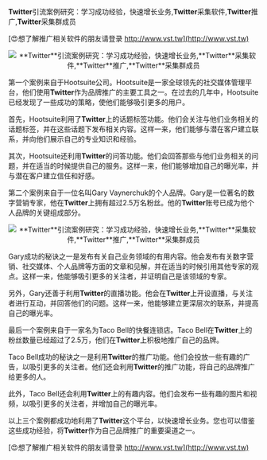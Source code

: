 **Twitter**引流案例研究：学习成功经验，快速增长业务,**Twitter**采集软件,**Twitter**推广,**Twitter**采集群成员

[😍想了解推广相关软件的朋友请登录 http://www.vst.tw](http://www.vst.tw)

 <center><img src="https://vst.tw/MP4/tuiguang/png/5.png" alt="**Twitter**引流案例研究：学习成功经验，快速增长业务,**Twitter**采集软件,**Twitter**推广,**Twitter**采集群成员"></center>

第一个案例来自于Hootsuite公司。Hootsuite是一家全球领先的社交媒体管理平台，他们使用**Twitter**作为品牌推广的主要工具之一。在过去的几年中，Hootsuite已经发现了一些成功的策略，使他们能够吸引更多的用户。

首先，Hootsuite利用了**Twitter**上的话题标签功能。他们会关注与他们业务相关的话题标签，并在这些话题下发布相关内容。这样一来，他们能够与潜在客户建立联系，并向他们展示自己的专业知识和经验。

其次，Hootsuite还利用**Twitter**的问答功能。他们会回答那些与他们业务相关的问题，并在适当的时候提供自己的服务。这样一来，他们能够增加自己的曝光率，并与潜在客户建立信任和好感。

第二个案例来自于一位名叫Gary Vaynerchuk的个人品牌。Gary是一位著名的数字营销专家，他在**Twitter**上拥有超过2.5万名粉丝。他的**Twitter**账号已成为他个人品牌的关键组成部分。

 <center><img src="https://vst.tw/MP4/tuiguang/png/6.png" alt="**Twitter**引流案例研究：学习成功经验，快速增长业务,**Twitter**采集软件,**Twitter**推广,**Twitter**采集群成员"></center>

Gary成功的秘诀之一是发布有关自己业务领域的有用内容。他会发布有关数字营销、社交媒体、个人品牌等方面的文章和见解，并在适当的时候引用其他专家的观点。这样一来，他能够吸引更多的关注者，并证明自己是该领域的专家。

另外，Gary还善于利用**Twitter**的直播功能。他会在**Twitter**上开设直播，与关注者进行互动，并回答他们的问题。这样一来，他能够建立更深层次的联系，并提高自己的曝光率。

最后一个案例来自于一家名为Taco Bell的快餐连锁店。Taco Bell在**Twitter**上的粉丝数量已经超过了2.5万，他们在**Twitter**上积极地推广自己的品牌。

Taco Bell成功的秘诀之一是利用**Twitter**的推广功能。他们会投放一些有趣的广告，以吸引更多的关注者。他们还会利用**Twitter**的推广功能，将自己的品牌推广给更多的人。

此外，Taco Bell还会利用**Twitter**上的有趣内容。他们会发布一些有趣的图片和视频，以吸引更多的关注者，并增加自己的曝光率。

以上三个案例都成功地利用了**Twitter**这个平台，以快速增长业务。您也可以借鉴这些成功经验，将**Twitter**作为自己品牌推广的重要渠道之一。

[😍想了解推广相关软件的朋友请登录 http://www.vst.tw](http://www.vst.tw)



